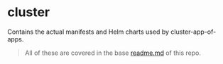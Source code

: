 # cluster

Contains the actual manifests and Helm charts used by cluster-app-of-apps.

> All of these are covered in the base [readme.md](/readme.md#bootstrap-apps) of this repo.
